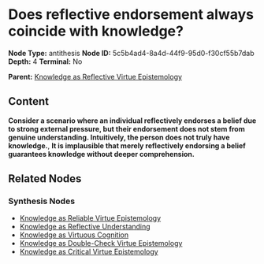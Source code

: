 # Does reflective endorsement always coincide with knowledge?

**Node Type:** antithesis
**Node ID:** 5c5b4ad4-8a4d-44f9-95d0-f30cf55b7dab
**Depth:** 4
**Terminal:** No

**Parent:** [Knowledge as Reflective Virtue Epistemology](knowledge-as-reflective-virtue-epistemology-synthesis-bf73e103-5c7f-4899-a28a-70fbc0fdb061.md)

## Content

**Consider a scenario where an individual reflectively endorses a belief due to strong external pressure, but their endorsement does not stem from genuine understanding. Intuitively, the person does not truly have knowledge.**, **It is implausible that merely reflectively endorsing a belief guarantees knowledge without deeper comprehension.**

## Related Nodes

### Synthesis Nodes

- [Knowledge as Reliable Virtue Epistemology](knowledge-as-reliable-virtue-epistemology-synthesis-6391ec79-c588-447d-8195-952a65d61eb2.md)
- [Knowledge as Reflective Understanding](knowledge-as-reflective-understanding-synthesis-33fbb3c0-8a19-4d73-a535-e6872f3bbf9c.md)
- [Knowledge as Virtuous Cognition](knowledge-as-virtuous-cognition-synthesis-50d6f1f5-3e72-4896-b5fe-0c92b779f982.md)
- [Knowledge as Double-Check Virtue Epistemology](knowledge-as-double-check-virtue-epistemology-synthesis-2c8d9842-270e-485d-aa78-4d35f729fc37.md)
- [Knowledge as Critical Virtue Epistemology](knowledge-as-critical-virtue-epistemology-synthesis-c4b35e86-90f2-4c85-856a-74cbf9efe456.md)
